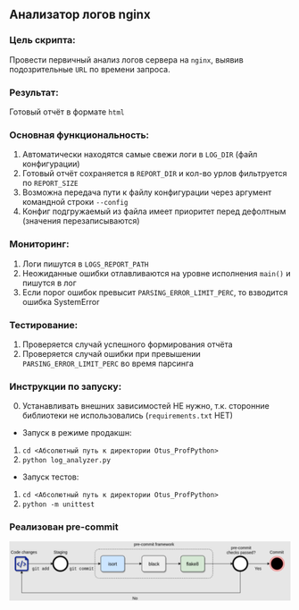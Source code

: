 ## Анализатор логов nginx

### Цель скрипта:
Провести первичный анализ логов сервера на `nginx`, выявив подозрительные `URL`
по времени запроса.

### Результат:
Готовый отчёт в формате `html`

### Основная функциональность:
1. Автоматически находятся самые свежи логи в `LOG_DIR` (файл конфигурации)
2. Готовый отчёт сохраняется в `REPORT_DIR` и кол-во урлов фильтруется по `REPORT_SIZE`
3. Возможна передача пути к файлу конфигурации через аргумент командной строки `--config`
4. Конфиг подгружаемый из файла имеет приоритет перед дефолтным (значения перезаписываются)

### Мониторинг:
1. Логи пишутся в `LOGS_REPORT_PATH`
2. Неожиданные ошибки отлавливаются на уровне исполнения `main()` и пишутся в лог
3. Если порог ошибок превысит `PARSING_ERROR_LIMIT_PERC`, то взводится ошибка SystemError

### Тестирование:
1. Проверяется случай успешного формирования отчёта
2. Проверяется случай ошибки при превышении `PARSING_ERROR_LIMIT_PERC` во время парсинга

### Инструкции по запуску:
0. Устанавливать внешних зависимостей НЕ нужно, т.к. сторонние библиотеки
не использовались (`requirements.txt` НЕТ)

- Запуск в режиме продакшн: 
1. `cd <Абсолютный путь к директории Otus_ProfPython>`
2.  `python log_analyzer.py`

- Запуск тестов: 
1. `cd <Абсолютный путь к директории Otus_ProfPython>`
2. `python -m unittest`

### Реaлизован pre-commit
![img.png](static%2Freadme%2Fimg.png)